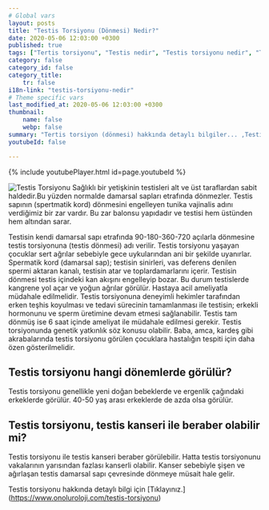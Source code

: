 ```yaml
---
# Global vars
layout: posts
title: "Testis Torsiyonu (Dönmesi) Nedir?"
date: 2020-05-06 12:03:00 +0300
published: true
tags: ["Tertis torsiyonu", "Testis nedir", "Testis torsiyonu nedir", "Testis torsiyonu testis kanseri", "testis torsiyonu tipi", "Testis torsiyonu erken müdahale", "Testis torsiyonu teşhis", "Testis torsiyonu tedavi", "Testis torsiyonu ameliyat" , "testis dönmesi", "testis torsiyonu ne zaman", "testis torsiyonu neden", "testis torsiyonu acil", "testis torsiyonu belirti", "testis torsiyonu ultrasonografi", "testis torsiyonu tipi" , "testis torsiyonu tedavi", "testis torsiyonu çözüm", "testis dönmesi ameliyatı", "testis dönmesi tedavi"]
category: false
category_id: false
category_title:
    tr: false
i18n-link: "testis-torsiyonu-nedir"
# Theme specific vars
last_modified_at: 2020-05-06 12:03:00 +0300
thumbnail:
    name: false
    webp: false
summary: "Tertis torsiyon (dönmesi) hakkında detaylı bilgiler... ,Testis nedir?, Testiste ağrı ve şişliklerin nedenleri? , Testis torsiyonu nedir?, Testis torsiyonu testis kanseriyle birlikte olur mu? , Kaç tip testis torsiyon vardır? , Testis torsiyonunda erken müdahale? , Testis torsiyonu teşhisi ve tedavisi, Testis torsiyonu ameliyatı"
youtubeId: false

---
```

{% include youtubePlayer.html id=page.youtubeId %}




![Testis Torsiyonu](/assets/img/testistorsiyonunedir.jpeg)
Sağlıklı bir yetişkinin testisleri alt ve üst taraflardan sabit haldedir.Bu yüzden normalde damarsal sapları etrafında dönmezler. Testis sapının (spertmatik kord) dönmesini engelleyen tunika vajinalis adını verdiğimiz bir zar vardır. Bu zar balonsu yapıdadır ve testisi hem üstünden hem altından sarar.

Testisin kendi damarsal sapı etrafında 90-180-360-720 açılarla dönmesine testis torsiyonuna (testis dönmesi) adı verilir. Testis torsiyonu yaşayan çocuklar sert ağrılar sebebiyle gece uykularından ani bir şekilde uyanırlar. Spermatik kord (damarsal sap); testisin sinirleri, vas deferens denilen spermi aktaran kanalı, testisin atar ve toplardamarlarını içerir. Testisin dönmesi testis içindeki kan akışını engelleyip bozar. Bu durum testislerde kangrene yol açar ve yoğun ağrılar görülür. Hastaya acil ameliyatla müdahale edilmelidir. Testis torsiyonuna deneyimli hekimler tarafından erken teşhis koyulması ve tedavi sürecinin tamamlanması ile testisin; erkekli hormonunu ve sperm üretimine devam etmesi sağlanabilir. Testis tam dönmüş ise 6 saat içinde ameliyat ile müdahale edilmesi gerekir. Testis torsiyonunda genetik yatkınlık söz konusu olabilir. Baba, amca, kardeş gibi akrabalarında testis torsiyonu görülen çocuklara hastalığın tespiti için daha özen gösterilmelidir.

## Testis torsiyonu hangi dönemlerde görülür?

Testis torsiyonu genellikle yeni doğan bebeklerde ve ergenlik çağındaki erkeklerde görülür. 40-50 yaş arası erkeklerde de azda olsa görülür.

## Testis torsiyonu, testis kanseri ile beraber olabilir mi?

Testis torsiyonu ile testis kanseri beraber görülebilir. Hatta testis torsiyonunu vakalarının yarısından fazlası kanserli olabilir. Kanser sebebiyle şişen ve ağırlaşan testis damarsal sapı çevresinde dönmeye müsait hale gelir.


Testis torsiyonu hakkında detaylı bilgi için [Tıklayınız.] (https://www.onoluroloji.com/testis-torsiyonu)
